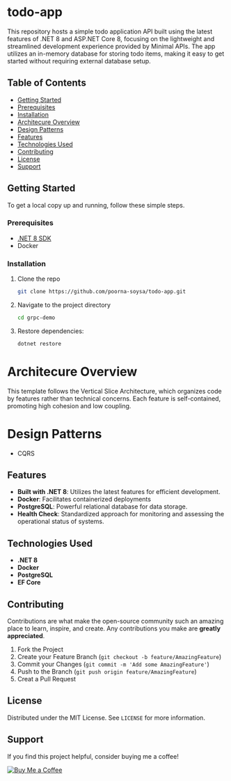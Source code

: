 # todo-app #
This repository hosts a simple todo application API built using the latest features of .NET 8 and ASP.NET Core 8, focusing on the lightweight and streamlined development experience provided by Minimal APIs. The app utilizes an in-memory database for storing todo items, making it easy to get started without requiring external database setup.

## Table of Contents

- [Getting Started](#getting-started)
- [Prerequisites](#prerequisites)
- [Installation](#installation)
- [Architecure Overview](#architecure-overview)
- [Design Patterns](#design-patterns)
- [Features](#features)
- [Technologies Used](#technologies-used)
- [Contributing](#contributing)
- [License](#license)
- [Support](#support)

## Getting Started

To get a local copy up and running, follow these simple steps.

### Prerequisites

- [.NET 8 SDK](https://dotnet.microsoft.com/download/dotnet/8.0)
- Docker

### Installation

1. Clone the repo
   ```sh
   git clone https://github.com/poorna-soysa/todo-app.git
   ```
2. Navigate to the project directory
   ```sh
   cd grpc-demo
   ```
3. Restore dependencies:
   ```sh
   dotnet restore
   ```
   
# Architecure Overview

This template follows the Vertical Slice Architecture, which organizes code by features rather than technical concerns. Each feature is self-contained, promoting high cohesion and low coupling.

# Design Patterns
* CQRS

## Features

- **Built with .NET 8**: Utilizes the latest features for efficient development.
- **Docker**: Facilitates containerized deployments
- **PostgreSQL**: Powerful relational database for data storage.
- **Health Check**: Standardized approach for monitoring and assessing the operational status of systems.

## Technologies Used

- **.NET 8**
- **Docker**
- **PostgreSQL**
- **EF Core**

## Contributing

Contributions are what make the open-source community such an amazing place to learn, inspire, and create. Any contributions you make are **greatly appreciated**.

1. Fork the Project
2. Create your Feature Branch (`git checkout -b feature/AmazingFeature`)
3. Commit your Changes (`git commit -m 'Add some AmazingFeature'`)
4. Push to the Branch (`git push origin feature/AmazingFeature`)
5. Creat a Pull Request

## License

Distributed under the MIT License. See `LICENSE` for more information.

## Support

If you find this project helpful, consider buying me a coffee!

[![Buy Me a Coffee](https://www.buymeacoffee.com/assets/img/custom_images/orange_img.png)](https://www.buymeacoffee.com/poorna.soysa)


